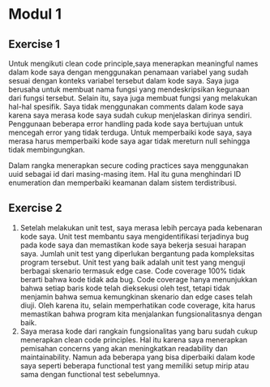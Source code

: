 # Modul 1
## Exercise 1
Untuk mengikuti clean code principle,saya menerapkan meaningful names dalam kode saya dengan menggunakan penamaan variabel yang sudah sesuai dengan konteks variabel tersebut dalam kode saya. Saya juga berusaha untuk membuat nama fungsi yang mendeskripsikan kegunaan dari fungsi tersebut. Selain itu, saya juga membuat fungsi yang melakukan hal-hal spesifik. Saya tidak menggunakan comments dalam kode saya karena saya merasa kode saya sudah cukup menjelaskan dirinya sendiri. Penggunaan beberapa error handling pada kode saya bertujuan untuk mencegah error yang tidak terduga. Untuk memperbaiki kode saya, saya merasa harus memperbaiki kode saya agar tidak mereturn null sehingga tidak membingungkan.

Dalam rangka menerapkan secure coding practices saya menggunakan uuid sebagai id dari masing-masing item. Hal itu guna menghindari ID enumeration dan memperbaiki keamanan dalam sistem terdistribusi.

## Exercise 2
1. Setelah melakukan unit test, saya merasa lebih percaya pada kebenaran kode saya. Unit test membantu saya mengidentifikasi terjadinya bug pada kode saya dan memastikan kode saya bekerja sesuai harapan saya. Jumlah unit test yang diperlukan bergantung pada kompleksitas program tersebut. Unit test yang baik adalah unit test yang menguji berbagai skenario termasuk edge case. Code coverage 100% tidak berarti bahwa kode tidak ada bug. Code coverage hanya menunjukkan bahwa setiap baris kode telah dieksekusi oleh test, tetapi tidak menjamin bahwa semua kemungkinan skenario dan edge cases telah diuji. Oleh karena itu, selain memperhatikan code coverage, kita harus memastikan bahwa program kita menjalankan fungsionalitasnya dengan baik.
2. Saya merasa kode dari rangkain fungsionalitas yang baru sudah cukup menerapkan clean code principles. Hal itu karena saya menerapkan pemisahan concerns yang akan meningkatkan readability dan maintainability. Namun ada beberapa yang bisa diperbaiki dalam kode saya seperti beberapa functional test yang memiliki setup mirip atau sama dengan functional test sebelumnya.